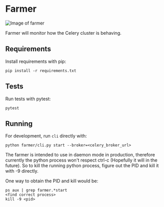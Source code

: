 # Farmer

![Image of farmer](https://www.collinsdictionary.com/images/thumb/farmer_96736501_250.jpg)

Farmer will monitor how the Celery cluster is behaving.

## Requirements

Install requirements with pip:
```
pip install -r requirements.txt
```

## Tests

Run tests with pytest:
```
pytest
```

## Running

For development, run `cli` directly with:
```
python farmer/cli.py start --broker=<celery_broker_url>
```

The farmer is intended to use in daemon mode in production, therefore currently the python process won't respect ctrl-c (Hopefully it will in the future). So to kill the running python process, figure out the PID and kill it with -9 directly.

One way to obtain the PID and kill would be:
```
ps aux | grep farmer.*start
<find correct process>
kill -9 <pid>
```
